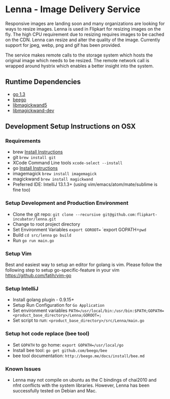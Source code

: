 # Lenna - Image Delivery Service

Responsive images are landing soon and many organizations are looking for ways to resize images.
Lenna is used in Flipkart for resizing images on the fly. The high CPU requirement due to resizing requires images to be cached on the CDN.
Lenna can resize and alter the quality of the image. Currently support for jpeg, webp, png and gif has been provided.

The service makes remote calls to the storage system which hosts the original image which needs to be resized. The remote network call is wrapped around hystrix which enables a better insight into the system.

## Runtime Dependencies
* [go 1.3](http://golang.org/)
* [beego](http://beego.me/)
* [libmagickwand5](https://packages.debian.org/wheezy/libmagickwand5)
* [libmagickwand-dev](https://packages.debian.org/wheezy/libmagickwand-dev)


## Development Setup Instructions on OSX
### Requirements
* brew [Install Instructions](http://brew.sh/)
* git `brew install git`
* XCode Command Line tools `xcode-select --install`
* go [Install Instructions](http://golang.org/doc/install)
* imagemagick `brew install imagemagick`
* magickwand `brew install magickwand`
* Preferred IDE: IntelliJ 13.1.3+ (using vim/emacs/atom/mate/sublime is fine too)

### Setup Development and Production Environment
* Clone the git repo: `git clone --recursive git@github.com:flipkart-incubator/lenna.git`
* Change to root project directory
* Set Environment Variables
  `export GOROOT=`
  `export GOPATH=``pwd``
* Build
  `cd src/lenna`
  `go build`
* Run
  `go run main.go`

### Setup Vim
Best and easiest way to setup an editor for golang is vim.
Please follow the following step to setup go-specific-feature in your vim https://github.com/fatih/vim-go

### Setup IntelliJ
* Install golang plugin - 0.9.15+
* Setup Run Configuration for `Go Application`
* Set environment variables `PATH=/usr/local/bin:/usr/bin:$PATH;GOPATH=<product_base_directory>/Lenna;GOROOT=;`
* Set script to run: `<product_base_directory>/src/Lenna/main.go`

### Setup hot code replace (bee tool)
* Set `GOPATH` to go home: `export GOPATH=/usr/local/go`
* Install bee tool: `go get github.com/beego/bee`
* bee tool documentation: `http://beego.me/docs/install/bee.md`

### Known Issues
* Lenna may not compile on ubuntu as the C bindings of chai2010 and nfnt conflicts with the system libraries. However, Lenna has been successfully tested on Debian and Mac.
